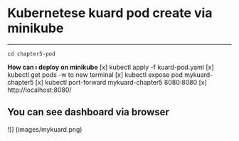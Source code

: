 # Kubernetese kuard pod create via minikube

------------------------------------------------------------------------
```
cd chapter5-pod
```

**How can ı deploy on minikube**
[x] kubectl apply -f kuard-pod.yaml
[x] kubectl get pods -w to new terminal
[x] kubectl expose pod mykuard-chapter5
[x] kubectl port-forward mykuard-chapter5 8080:8080
[x] http://localhost:8080/

## You can see dashboard via browser
![] (images/mykuard.png)